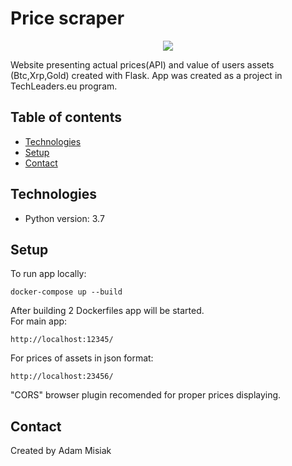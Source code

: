 # Price scraper

<p align="center">
<a href="https://codecov.io/gh/AdamMisiak/Price_scraper"><img src="https://codecov.io/gh/AdamMisiak/Price_scraper/branch/master/graph/badge.svg" /></a>
</p>

Website presenting actual prices(API) and value of users assets (Btc,Xrp,Gold) created with Flask. App was created as a project in TechLeaders.eu program.


## Table of contents
* [Technologies](#technologies)
* [Setup](#setup)
* [Contact](#contact)

## Technologies
* Python version: 3.7

## Setup
To run app locally:
```
docker-compose up --build
```
After building 2 Dockerfiles app will be started.\
For main app:
```
http://localhost:12345/
```
For prices of assets in json format:
```
http://localhost:23456/
```
"CORS" browser plugin recomended for proper prices displaying.

## Contact
Created by Adam Misiak
